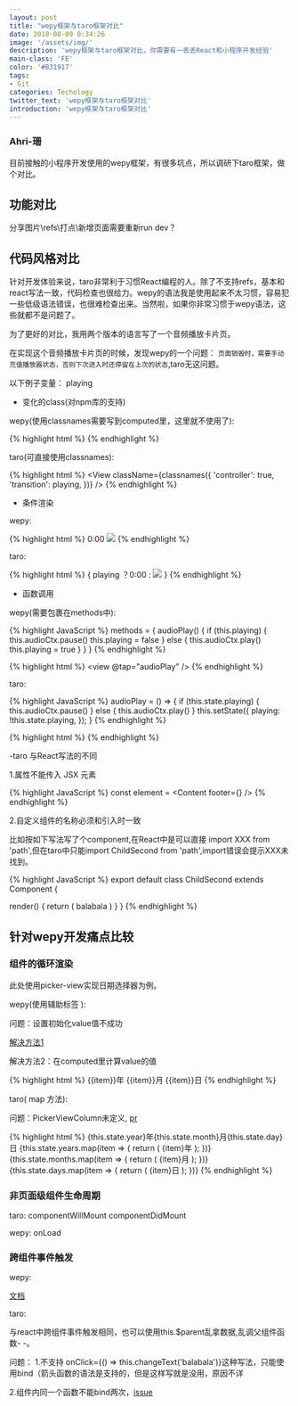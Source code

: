 ```yaml
---
layout: post
title: "wepy框架与taro框架对比"
date: 2018-08-09 0:34:26
image: '/assets/img/'
description: 'wepy框架与taro框架对比，你需要有一丢丢React和小程序开发经验'
main-class: 'FE'
color: '#B31917'
tags:
- Git
categories: Techology
twitter_text: 'wepy框架与taro框架对比'
introduction: 'wepy框架与taro框架对比'
---
```


### Ahri-珊

目前接触的小程序开发使用的wepy框架，有很多坑点，所以调研下taro框架，做个对比。

## 功能对比

分享图片\refs\打点\新增页面需要重新run dev？

## 代码风格对比

针对开发体验来说，taro非常利于习惯React编程的人。除了不支持refs，基本和react写法一致，代码检查也很给力。wepy的语法我是使用起来不太习惯，容易犯一些低级语法错误，也很难检查出来。当然啦，如果你非常习惯于wepy语法，这些就都不是问题了。

为了更好的对比，我用两个版本的语言写了一个音频播放卡片页。

在实现这个音频播放卡片页的时候，发现wepy的一个问题： `页面销毁时，需要手动充值播放器状态，否则下次进入时还停留在上次的状态`,taro无这问题。

以下例子变量： playing

- 变化的class(对npm库的支持)

wepy(使用classnames需要写到computed里，这里就不使用了):

{% highlight html %}
  <view :class="{playing ? 'controller transition' : playing}" />
{% endhighlight %}

taro(可直接使用classnames):

{% highlight html %}
  <View
    className={classnames({
      'controller': true,
      'transition': playing,
    })}
  />
{% endhighlight %}

- 条件渲染

wepy:

{% highlight html %}
  <text wx:if="{{playing}}">0:00</text>
  <image
    wx:else
    src="../assets/images/play.png"
  />
{% endhighlight %}

taro:

{% highlight html %}
  {
    playing ？<text wx:if="{{playing}}">0:00</text> : <image src="../assets/images/play.png" />
  }
{% endhighlight %}

- 函数调用

wepy(需要包裹在methods中):

{% highlight JavaScript %}
  methods = {
    audioPlay() {
      if (this.playing) {
        this.audioCtx.pause()
        this.playing = false
      } else {
        this.audioCtx.play()
        this.playing = true
      }
    }
  }
{% endhighlight %}

{% highlight html %}
  <view @tap="audioPlay" />
{% endhighlight %}

taro:

{% highlight JavaScript %}
  audioPlay = () => {
    if (this.state.playing) {
      this.audioCtx.pause()
    } else {
      this.audioCtx.play()
    }
    this.setState({
      playing: !this.state.playing,
    });
  }
{% endhighlight %}

{% highlight html %}
  <View onClick={this.audioPlay} />
{% endhighlight %}

-taro 与React写法的不同

1.属性不能传入 JSX 元素

{% highlight JavaScript %}
const element = <Content footer={<View />} />
{% endhighlight %}

2.自定义组件的名称必须和引入时一致

比如按如下写法写了个component,在React中是可以直接 import XXX from 'path',但在taro中只能import ChildSecond from 'path',import错误会提示XXX未找到。

{% highlight JavaScript %}
export default class ChildSecond extends Component {

  render() {
    return (
      <View>balabala</View>
    )
  }
}
{% endhighlight %}

## 针对wepy开发痛点比较

### 组件的循环渲染

此处使用picker-view实现日期选择器为例。

wepy(使用辅助标签 <repeat> ):

问题：设置初始化value值不成功

[解决方法1](https://github.com/Tencent/wepy/issues/1528)

解决方法2：在computed里计算value的值

{% highlight html %}
   <picker-view
      value="{{value}}"
    >
      <picker-view-column>
        <repeat
          for="{{years}}"
          key="{{index}}"
        >
          <view>{{item}}年</view>
        </repeat>
      </picker-view-column>
      <picker-view-column>
        <repeat
          for="{{months}}"
          key="{{index}}"
        >
          <view>{{item}}月</view>
        </repeat>
      </picker-view-column>
      <picker-view-column>
        <repeat
          for="{{days}}"
          key="{{index}}"
        >
          <view>{{item}}日</view>
        </repeat>
      </picker-view-column>
    </picker-view>
{% endhighlight %}

taro( map 方法):

问题：PickerViewColumn未定义, [pr](https://github.com/NervJS/taro/pull/413)

{% highlight html %}
   <View>
      <View>{this.state.year}年{this.state.month}月{this.state.day}日</View>
      <PickerView value={this.state.value} onChange={this.onChange}>
        <PickerViewColumn>
          {this.state.years.map(item => {
            return (
              <View>{item}年</View>
            );
          })}
        </PickerViewColumn>
        <PickerViewColumn>
          {this.state.months.map(item => {
            return (
              <View>{item}月</View>
            );
          })}
        </PickerViewColumn>
        <PickerViewColumn>
          {this.state.days.map(item => {
            return (
              <View>{item}日</View>
            );
          })}
        </PickerViewColumn>
      </PickerView>
    </View>
{% endhighlight %}

### 非页面级组件生命周期

taro: componentWillMount componentDidMount

wepy: onLoad

### 跨组件事件触发

wepy:

[文档](https://tencent.github.io/wepy/document.html#/?id=%E7%BB%84%E4%BB%B6%E9%80%9A%E4%BF%A1%E4%B8%8E%E4%BA%A4%E4%BA%92)

taro:

与react中跨组件事件触发相同，也可以使用this.$parent乱拿数据,乱调父组件函数- -。

问题：
1.不支持 onClick={() => this.changeText('balabala')}这种写法，只能使用bind（箭头函数的语法是支持的，但是这样写就是没用，原因不详

2.组件内同一个函数不能bind两次，[issue](https://github.com/NervJS/taro/issues/432)